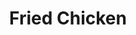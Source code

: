 ---
layout: ../../layouts/RecipeLayout.astro
title: Fried Chicken
image: /recipes/images/friedchicken.png
difficulty: 3/5
prepTime: 30 minutes (4 hr+ marinade)
cookTime: 45 minutes
servings: 6
ingredients:
- "**SPICE MIX**"
- Paprika (2 tbsp)
- Black Pepper (2 tbsp)
- Garlic Powder (2 tsp)
- Oregano (2 tsp, dried)
- Cayenne (1/2 tsp)<br/><br/>

- "**BUTTERMILK BRINE**"
- Buttermilk (1 cup)
- Egg (1)
- Salt<br/><br/>

- "**CHICKEN**"
- Chicken Breasts/Thighs/Drumsticks/Wings (2-3 lbs)
- Flour (1 1/2 cups)
- Cornstarch (1/2 cup)
- Baking Powder (1 tsp)
- Vegetable Oil/Shortening (3-4 cups)

steps:
- Mix paprika, black pepper, garlic powder, oregano, and cayenne in a small bowl.
- Whisk buttermilk, egg, 1 tbsp salt, 2 tbsp spice mixture in a large bowl. Add the chicken and coat evenly. Transfer to a ziploc bag and marinate in the fridge from 4 hours to overnight.
- Whisk flour, corn starch, baking powder, 2 tsp salt, remaining spice mixture in a bowl. Add 3 tbsp of the marinate to the flour and mix together. Coat all chicken pieces.
- Heat oil in a dutch oven/cast iron to 375 F. Fry chicken pieces keeping the oil temperature between 325 F and 350 F.
- Transfer to a wire rack, and season lightly with kosher salt. Serve immediately.
---